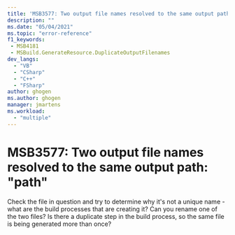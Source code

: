 ```yaml
---
title: 'MSB3577: Two output file names resolved to the same output path: "path"'
description: ""
ms.date: "05/04/2021"
ms.topic: "error-reference"
f1_keywords:
 - MSB4181
 - MSBuild.GenerateResource.DuplicateOutputFilenames
dev_langs:
  - "VB"
  - "CSharp"
  - "C++"
  - "FSharp"
author: ghogen
ms.author: ghogen
manager: jmartens
ms.workload:
  - "multiple"
---
```

# MSB3577: Two output file names resolved to the same output path: "path"

Check the file in question and try to determine why it's not a unique name - what are the build processes that are creating it? Can you rename one of the two files?  Is there a duplicate step in the build process, so the same file is being generated more than once?
